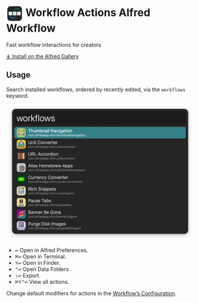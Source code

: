 # <img src='Workflow/icon.png' width='45' align='center' alt='icon'> Workflow Actions Alfred Workflow

Fast workflow interactions for creators

[⤓ Install on the Alfred Gallery](https://alfred.app/workflows/alfredapp/workflow-actions)

## Usage

Search installed workflows, ordered by recently edited, via the `workflows` keyword.

![Showing workflows](Workflow/images/about/wflist.png)

* <kbd>↩</kbd> Open in Alfred Preferences.
* <kbd>⌘</kbd><kbd>↩</kbd> Open in Terminal.
* <kbd>⌥</kbd><kbd>↩</kbd> Open in Finder.
* <kbd>⌃</kbd><kbd>↩</kbd> Open Data Folders.
* <kbd>⇧</kbd><kbd>↩</kbd> Export.
* <kbd>⌘</kbd><kbd>⌥</kbd><kbd>⌃</kbd><kbd>↩</kbd> View all actions.

Change default modifiers for actions in the [Workflow’s Configuration](https://www.alfredapp.com/help/workflows/user-configuration/).

